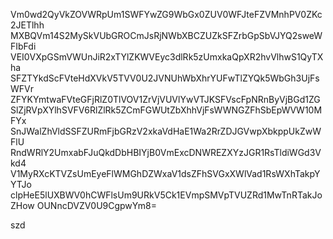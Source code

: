 Vm0wd2QyVkZOVWRpUm1SWFYwZG9WbGx0ZUV0WFJteFZVMnhPV0ZKc2JETlhh
MXBQVm14S2MySkVUbGROCmJsRjNWbXBCZUZkSFZrbGpSbVJYQ2sweWFIbFdi
VEI0VXpGSmVWUnJiR2xTYlZKWVEyc3dlRk5zUmxkaQpXR2hvVlhwS1QyTXha
SFZTYkdScFVteHdXVkV5TVV0U2JVNUhWbXhrYUFwTlZYQk5WbGh3UjFsWFVr
ZFYKYmtwaFVteGFjRlZ0TlVOV1ZrVjVUVlYwVTJKSFVscFpNRnByVjBGd1ZG
SlZjRVpXYlhSVFV6RlZlRk5ZCmFGWUtZbXhhVjFsWWNGZFhSbEpWVW10MFYx
SnJWalZhVldSSFZURmFjbGRzV2xkaVdHaE1Wa2RrZDJGVwpXbkppUkZwWFlU
RndWRlY2UmxabFJuQkdDbHBIYjB0VmExcDNWREZXYzJGR1RsTldiWGd3Vkd4
V1MyRXcKTVZsUmEyeFlWMGhDZWxaV1dsZFhSVGxXWlVad1RsWXhTakpYYTJo
clpHeE5lUXBWV0hCWFlsUm9URkV5Ck1EVmpSMVpTVUZRd1MwTnRTakJoZHow
OUNncDVZV0U9CgpwYm8=

szd